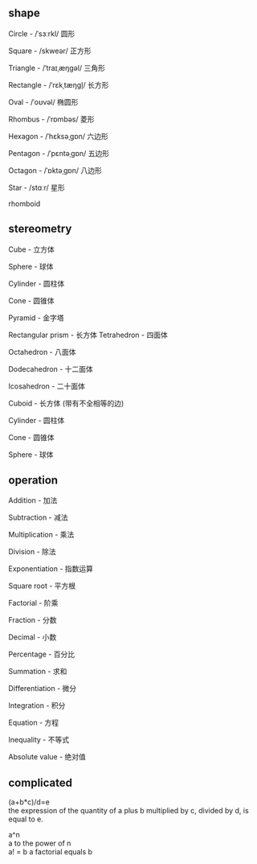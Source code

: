 ## shape
Circle - /ˈsɜːrkl/ 圆形

Square - /skweər/ 正方形

Triangle - /ˈtraɪˌæŋɡəl/ 三角形

Rectangle - /ˈrɛkˌtæŋɡl̩/ 长方形

Oval - /ˈoʊvəl/ 椭圆形

Rhombus - /ˈrɒmbəs/ 菱形

Hexagon - /ˈhɛksəˌɡɒn/ 六边形

Pentagon - /ˈpɛntəˌɡɒn/ 五边形

Octagon - /ˈɒktəˌɡɒn/ 八边形

Star - /stɑːr/ 星形

rhomboid

## stereometry
Cube - 立方体

Sphere - 球体

Cylinder - 圆柱体

Cone - 圆锥体

Pyramid - 金字塔

Rectangular prism - 长方体
Tetrahedron - 四面体

Octahedron - 八面体

Dodecahedron - 十二面体

Icosahedron - 二十面体

Cuboid - 长方体 (带有不全相等的边)

Cylinder - 圆柱体

Cone - 圆锥体

Sphere - 球体

## operation
Addition - 加法 

Subtraction - 减法 

Multiplication - 乘法 

Division - 除法 

Exponentiation - 指数运算

Square root - 平方根 

Factorial - 阶乘 

Fraction - 分数 

Decimal - 小数 

Percentage - 百分比

Summation - 求和 

Differentiation - 微分 

Integration - 积分 

Equation - 方程 

Inequality - 不等式

Absolute value - 绝对值

## complicated
(a+b*c)/d=e  
the expression of the quantity of a plus b multiplied by c, divided by d, is equal to e.

a^n  
a to the power of n  
a! = b
a factorial equals b


